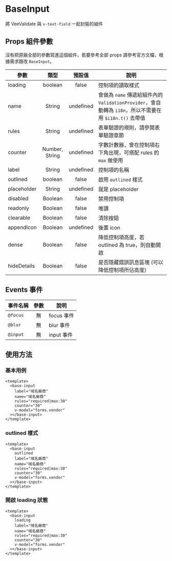 # BaseInput

將 VeeValidate 與 `v-text-field` 一起封裝的組件

## Props 組件參數

沒有把原廠全部的參數寫進這個組件，若要參考全部 props 請參考官方文檔，根據需求跟改 `BaseInput`。

| 參數        |      類型      |  預設值   | 說明                                                                                                    |
| ----------- | :------------: | :-------: | ------------------------------------------------------------------------------------------------------- |
| loading        |     boolean     | false | 控制項的讀取樣式 |
| name        |     String     | undefined | 會做為 `name` 傳遞給組件內的 `ValidationProvider`，會自動轉為 `i18n`，所以不需要在用 `$i18n.t()` 去帶值 |
| rules       |     String     | undefined | 表單驗證的規則，請參閱表單驗證章節                                                                      |
| counter     | Number, String | undefined | 字數計數器，會在控制項右下角出現，可搭配 rules 的 `max` 做使用                                          |
| label       |     String     | undefined | 控制項的名稱                                                                                            |
| outlined    |    boolean     |   false   | 啟用 `outlined` 樣式                                                                                    |
| placeholder |     String     | undefined | 就是 placeholder                                                                                        |
| disabled    |    Boolean     |   false   | 禁用控制項                                                                                              |
| readonly    |    Boolean     |   false   | 唯讀                                                                                                    |
| clearable   |    Boolean     |   false   | 清除按鈕                                                                                                |
| appendIcon  |    Boolean     | undefined | 後置 icon                                                                                               |
| dense       |    Boolean     |   false   | 降低控制項高度，若 outlined 為 true，則自動開啟                                                         |
| hideDetails |    Boolean     |   false   | 是否隱藏錯誤訊息區塊 (可以降低控制項所佔高度)                                                           |

## Events 事件

| 事件名稱 | 參數 | 說明       |
| -------- | :--: | ---------- |
| `@focus` |  無  | focus 事件 |
| `@blur`  |  無  | blur 事件  |
| `@input` |  無  | input 事件 |

## 使用方法

### 基本用例

```vue
<template>
  <base-input
    label="域名廠商"
    name="域名廠商"
    rules="required|max:30"
    counter="30"
    v-model="forms.vendor"
  ></base-input>
</template>
```

### outlined 樣式

```vue
<template>
  <base-input
    outlined
    label="域名廠商"
    name="域名廠商"
    rules="required|max:30"
    counter="30"
    v-model="forms.vendor"
  ></base-input>
</template>
```

### 開啟 loading 狀態

```vue
<template>
  <base-input
    loading
    label="域名廠商"
    name="域名廠商"
    rules="required|max:30"
    counter="30"
    v-model="forms.vendor"
  ></base-input>
</template>
```